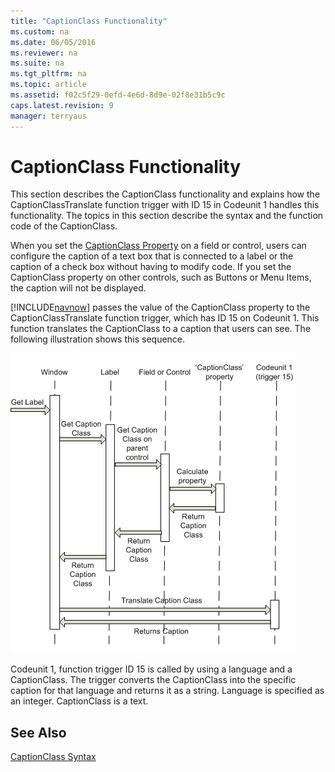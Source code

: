 ```yaml
---
title: "CaptionClass Functionality"
ms.custom: na
ms.date: 06/05/2016
ms.reviewer: na
ms.suite: na
ms.tgt_pltfrm: na
ms.topic: article
ms.assetid: f02c5f29-0efd-4e6d-8d9e-02f8e31b5c9c
caps.latest.revision: 9
manager: terryaus
---
```

# CaptionClass Functionality
This section describes the CaptionClass functionality and explains how the CaptionClassTranslate function trigger with ID 15 in Codeunit 1 handles this functionality. The topics in this section describe the syntax and the function code of the CaptionClass.  
  
 When you set the [CaptionClass Property](../dynamics-nav/CaptionClass-Property.md) on a field or control, users can configure the caption of a text box that is connected to a label or the caption of a check box without having to modify code. If you set the CaptionClass property on other controls, such as Buttons or Menu Items, the caption will not be displayed.  
  
 [!INCLUDE[navnow](../dynamics-nav/includes/navnow_md.md)] passes the value of the CaptionClass property to the CaptionClassTranslate function trigger, which has ID 15 on Codeunit 1. This function translates the CaptionClass to a caption that users can see. The following illustration shows this sequence.  
  
 ![Sequence to get value of CaptionClass property](../dynamics-nav/media/CSIDE_CaptionClass.gif "CSIDE\_CaptionClass")  
  
 Codeunit 1, function trigger ID 15 is called by using a language and a CaptionClass. The trigger converts the CaptionClass into the specific caption for that language and returns it as a string. Language is specified as an integer. CaptionClass is a text.  
  
## See Also  
 [CaptionClass Syntax](../dynamics-nav/CaptionClass-Syntax.md)
